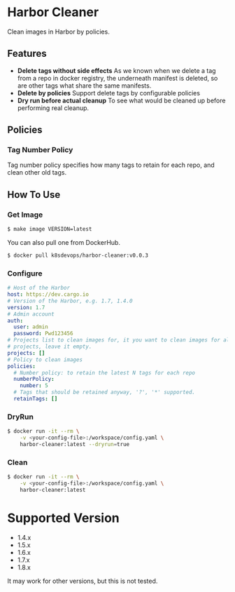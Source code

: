 # Harbor Cleaner
Clean images in Harbor by policies.

## Features

- **Delete tags without side effects** As we known when we delete a tag from a repo in docker registry, the underneath manifest is deleted, so are other tags what share the same manifests.
- **Delete by policies** Support delete tags by configurable policies
- **Dry run before actual cleanup** To see what would be cleaned up before performing real cleanup.

## Policies

### Tag Number Policy

Tag number policy specifies how many tags to retain for each repo, and clean other old tags.

## How To Use

### Get Image

```bash
$ make image VERSION=latest
```

You can also pull one from DockerHub.

```bash
$ docker pull k8sdevops/harbor-cleaner:v0.0.3
```

### Configure

```yaml
# Host of the Harbor
host: https://dev.cargo.io
# Version of the Harbor, e.g. 1.7, 1.4.0
version: 1.7
# Admin account
auth:
  user: admin
  password: Pwd123456
# Projects list to clean images for, it you want to clean images for all
# projects, leave it empty.
projects: []
# Policy to clean images
policies:
  # Number policy: to retain the latest N tags for each repo
  numberPolicy:
    number: 5
  # Tags that should be retained anyway, '?', '*' supported.
  retainTags: []

```

### DryRun

```bash
$ docker run -it --rm \
    -v <your-config-file>:/workspace/config.yaml \
    harbor-cleaner:latest --dryrun=true
```

### Clean

```bash
$ docker run -it --rm \
    -v <your-config-file>:/workspace/config.yaml \
    harbor-cleaner:latest
```

# Supported Version

- 1.4.x
- 1.5.x
- 1.6.x
- 1.7.x
- 1.8.x

It may work for other versions, but this is not tested.